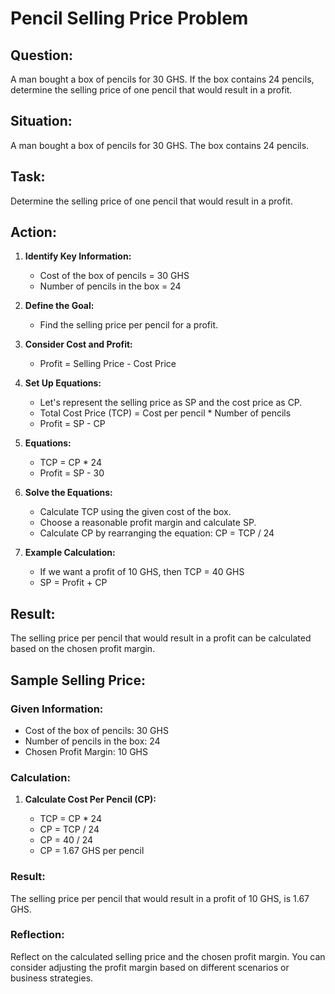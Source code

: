 # Pencil Selling Price Problem

## Question:

A man bought a box of pencils for 30 GHS. If the box contains 24 pencils, determine the selling price of one pencil that would result in a profit.

## Situation:

A man bought a box of pencils for 30 GHS. The box contains 24 pencils.

## Task:

Determine the selling price of one pencil that would result in a profit.

## Action:

1. **Identify Key Information:**

   - Cost of the box of pencils = 30 GHS
   - Number of pencils in the box = 24

2. **Define the Goal:**

   - Find the selling price per pencil for a profit.

3. **Consider Cost and Profit:**

   - Profit = Selling Price - Cost Price

4. **Set Up Equations:**

   - Let's represent the selling price as SP and the cost price as CP.
   - Total Cost Price (TCP) = Cost per pencil \* Number of pencils
   - Profit = SP - CP

5. **Equations:**

   - TCP = CP \* 24
   - Profit = SP - 30

6. **Solve the Equations:**

   - Calculate TCP using the given cost of the box.
   - Choose a reasonable profit margin and calculate SP.
   - Calculate CP by rearranging the equation: CP = TCP / 24

7. **Example Calculation:**
   - If we want a profit of 10 GHS, then TCP = 40 GHS
   - SP = Profit + CP

## Result:

The selling price per pencil that would result in a profit can be calculated based on the chosen profit margin.

## Sample Selling Price:

### Given Information:

- Cost of the box of pencils: 30 GHS
- Number of pencils in the box: 24
- Chosen Profit Margin: 10 GHS

### Calculation:

1. **Calculate Cost Per Pencil (CP):**

   - TCP = CP \* 24
   - CP = TCP / 24
   - CP = 40 / 24
   - CP = 1.67 GHS per pencil

### Result:

The selling price per pencil that would result in a profit of 10 GHS, is 1.67 GHS.

### Reflection:

Reflect on the calculated selling price and the chosen profit margin. You can consider adjusting the profit margin based on different scenarios or business strategies.
